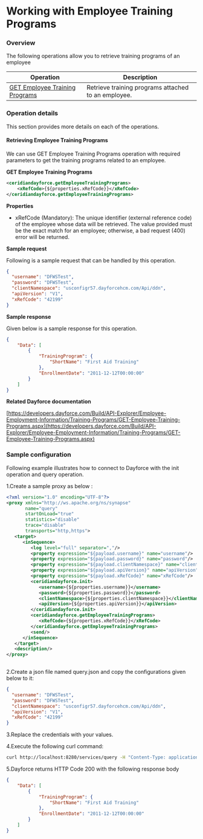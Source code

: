 # Working with Employee Training Programs

### Overview 

The following operations allow you to retrieve training programs of an employee

| Operation | Description |
| ------------- |-------------|
|[GET Employee Training Programs](#retrieving-employee-training-programs)| Retrieve training programs attached to an employee. |

### Operation details

This section provides more details on each of the operations.

#### Retrieving Employee Training Programs
We can use GET Employee Training Programs operation with required parameters to get the training programs related to an employee.

**GET Employee Training Programs**
```xml
<ceridiandayforce.getEmployeeTrainingPrograms>
    <xRefCode>{${properties.xRefCode}}</xRefCode>
</ceridiandayforce.getEmployeeTrainingPrograms>
```

**Properties**

* xRefCode (Mandatory): The unique identifier (external reference code) of the employee whose data will be retrieved. The value provided must be the exact match for an employee; otherwise, a bad request (400) error will be returned.

**Sample request**

Following is a sample request that can be handled by this operation.

```json
{
  "username": "DFWSTest",
  "password": "DFWSTest",
  "clientNamespace": "usconfigr57.dayforcehcm.com/Api/ddn",
  "apiVersion": "V1",
  "xRefCode": "42199"
}
```

**Sample response**

Given below is a sample response for this operation.

```json
{
    "Data": [
        {
            "TrainingProgram": {
                "ShortName": "First Aid Training"
            },
            "EnrollmentDate": "2011-12-12T00:00:00"
        }
    ]
}
```

**Related Dayforce documentation**

[https://developers.dayforce.com/Build/API-Explorer/Employee-Employment-Information/Training-Programs/GET-Employee-Training-Programs.aspx](https://developers.dayforce.com/Build/API-Explorer/Employee-Employment-Information/Training-Programs/GET-Employee-Training-Programs.aspx)

### Sample configuration

Following example illustrates how to connect to Dayforce with the init operation and query operation.

1.Create a sample proxy as below :
```xml
<?xml version="1.0" encoding="UTF-8"?>
<proxy xmlns="http://ws.apache.org/ns/synapse"
       name="query"
       startOnLoad="true"
       statistics="disable"
       trace="disable"
       transports="http,https">
   <target>
      <inSequence>
         <log level="full" separator=","/>
         <property expression="${payload.username}" name="username"/>
         <property expression="${payload.password}" name="password"/>
         <property expression="${payload.clientNamespace}" name="clientNamespace"/>
         <property expression="${payload.apiVersion}" name="apiVersion"/>
         <property expression="${payload.xRefCode}" name="xRefCode"/>
         <ceridiandayforce.init>
            <username>{${properties.username}}</username>
            <password>{${properties.password}}</password>
            <clientNamespace>{${properties.clientNamespace}}</clientNamespace>
            <apiVersion>{${properties.apiVersion}}</apiVersion>
         </ceridiandayforce.init>
         <ceridiandayforce.getEmployeeTrainingPrograms>
            <xRefCode>{${properties.xRefCode}}</xRefCode>
         </ceridiandayforce.getEmployeeTrainingPrograms>
         <send/>
      </inSequence>
   </target>
   <description/>
</proxy>
                                
```

2.Create a json file named query.json and copy the configurations given below to it:

```json
{
  "username": "DFWSTest",
  "password": "DFWSTest",
  "clientNamespace": "usconfigr57.dayforcehcm.com/Api/ddn",
  "apiVersion": "V1",
  "xRefCode": "42199"
}
```
3.Replace the credentials with your values.

4.Execute the following curl command:

```bash
curl http://localhost:8280/services/query -H "Content-Type: application/json" -d @query.json
```
5.Dayforce returns HTTP Code 200 with the following response body

```json
{
    "Data": [
        {
            "TrainingProgram": {
                "ShortName": "First Aid Training"
            },
            "EnrollmentDate": "2011-12-12T00:00:00"
        }
    ]
}
```
